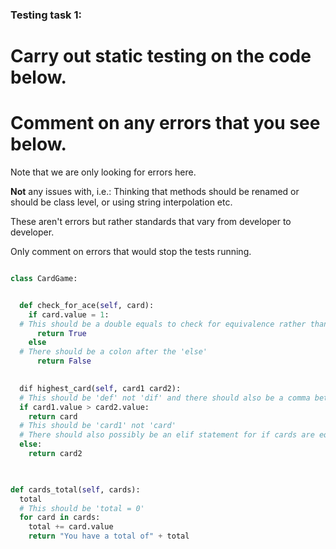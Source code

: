 ### Testing task 1:

# Carry out static testing on the code below.
# Comment on any errors that you see below.

Note that we are only looking for errors here.

**Not** any issues with, i.e.: 
Thinking that methods should be renamed or should be class level, or using string interpolation etc. 

These aren't errors but rather standards that vary from developer to developer. 

Only comment on errors that would stop the tests running.

```python

class CardGame:


  def check_for_ace(self, card):
    if card.value = 1:
  # This should be a double equals to check for equivalence rather than re-assigning
      return True
    else
  # There should be a colon after the 'else'
      return False
   

  dif highest_card(self, card1 card2):
  # This should be 'def' not 'dif' and there should also be a comma between 'card1' and 'card2'
  if card1.value > card2.value:
    return card
  # This should be 'card1' not 'card'
  # There should also possibly be an elif statement for if cards are equal
  else:
    return card2
  


def cards_total(self, cards):
  total
  # This should be 'total = 0'
  for card in cards:
    total += card.value
    return "You have a total of" + total
  
```
